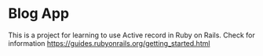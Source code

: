 # Blog App

This is a project for learning to use Active record in Ruby on Rails.
Check for information https://guides.rubyonrails.org/getting_started.html
